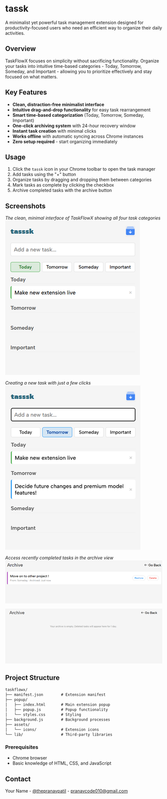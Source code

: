 # tassk
A minimalist yet powerful task management extension designed for productivity-focused users who need an efficient way to organize their daily activities.

## Overview
TaskFlowX focuses on simplicity without sacrificing functionality. Organize your tasks into intuitive time-based categories - Today, Tomorrow, Someday, and Important - allowing you to prioritize effectively and stay focused on what matters.

## Key Features
- **Clean, distraction-free minimalist interface**
- **Intuitive drag-and-drop functionality** for easy task rearrangement
- **Smart time-based categorization** (Today, Tomorrow, Someday, Important)
- **One-click archiving system** with 24-hour recovery window
- **Instant task creation** with minimal clicks
- **Works offline** with automatic syncing across Chrome instances
- **Zero setup required** - start organizing immediately

## Usage
1. Click the `tassk` icon in your Chrome toolbar to open the task manager
2. Add tasks using the "+" button
3. Organize tasks by dragging and dropping them between categories
4. Mark tasks as complete by clicking the checkbox
5. Archive completed tasks with the archive button

## Screenshots

*The clean, minimal interface of TaskFlowX showing all four task categories*
![TaskFlowX Main Interface](screenshots/task-creation-1.png)

*Creating a new task with just a few clicks*
![Task Creation](screenshots/task-creation-2.png)

*Access recently completed tasks in the archive view*
![Archive View](screenshots/archive-1.png)

![Archive View](screenshots/archive-2.png)

## Project Structure

```
taskflowx/
├── manifest.json        # Extension manifest
├── popup/
│   ├── index.html       # Main extension popup
│   ├── popup.js         # Popup functionality
│   └── styles.css       # Styling
├── background.js        # Background processes
├── assets/
│   └── icons/           # Extension icons
└── lib/                 # Third-party libraries
```

### Prerequisites
- Chrome browser
- Basic knowledge of HTML, CSS, and JavaScript

## Contact

Your Name - [@thepranavpatil](https://www.linkedin.com/in/thepranavpatil/) - pranavcode010@gmail.com
